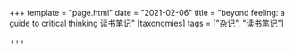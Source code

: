 +++
template = "page.html"
date = "2021-02-06"
title = "beyond feeling: a guide to critical thinking 读书笔记"
[taxonomies]
tags = ["杂记", "读书笔记"]

+++
